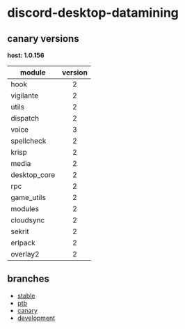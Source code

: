 # discord-desktop-datamining

## canary versions

**host: 1.0.156**

| module | version |
| ------ | :-----: |
| hook | 2 |
| vigilante | 2 |
| utils | 2 |
| dispatch | 2 |
| voice | 3 |
| spellcheck | 2 |
| krisp | 2 |
| media | 2 |
| desktop_core | 2 |
| rpc | 2 |
| game_utils | 2 |
| modules | 2 |
| cloudsync | 2 |
| sekrit | 2 |
| erlpack | 2 |
| overlay2 | 2 |

## branches

- [stable](https://github.com/OpenAsar/discord-desktop-datamining/tree/stable)
- [ptb](https://github.com/OpenAsar/discord-desktop-datamining/tree/ptb)
- [canary](https://github.com/OpenAsar/discord-desktop-datamining/tree/canary)
- [development](https://github.com/OpenAsar/discord-desktop-datamining/tree/development)